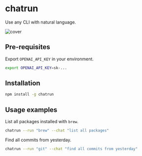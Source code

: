 # chatrun

Use any CLI with natural language.

![cover](https://github.com/falsa-dev/chatrun/assets/3000809/f4a24585-ed95-4974-bffe-cf4968713fad)


## Pre-requisites

Export `OPENAI_API_KEY` in your environment.

```sh
export OPENAI_API_KEY=sk-...
```

## Installation

```sh
npm install -g chatrun
```

## Usage examples

List all packages installed with `brew`.

```sh
chatrun --run "brew" --chat "list all packages"
```

Find all commits from yesterday.

```sh
chatrun --run "git" --chat "find all commits from yesterday"
```
